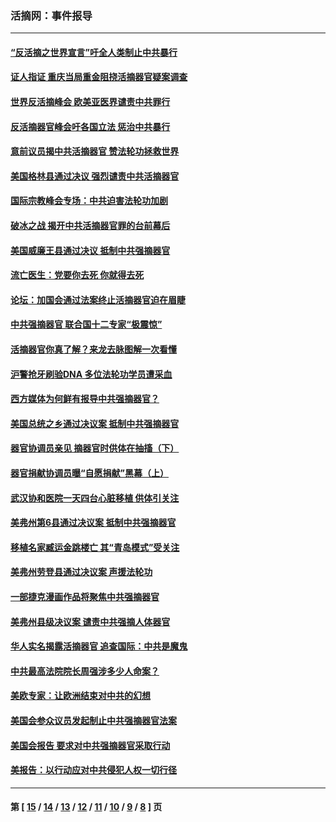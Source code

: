 ### 活摘网：事件报导
---
#### [“反活摘之世界宣言”吁全人类制止中共暴行](../../pages/nf5877/n13259730.md?10260430) 
#### [证人指证 重庆当局重金阻挠活摘器官疑案调查](../../pages/nf5877/n13259127.md?10260430) 
#### [世界反活摘峰会 欧美亚医界谴责中共罪行](../../pages/nf5877/n13253550.md?10260430) 
#### [反活摘器官峰会吁各国立法 惩治中共暴行](../../pages/nf5877/n13245052.md?10260430) 
#### [意前议员揭中共活摘器官 赞法轮功拯救世界](../../pages/nf5877/n13203445.md?10260430) 
#### [美国格林县通过决议 强烈谴责中共活摘器官](../../pages/nf5877/n13119367.md?10260430) 
#### [国际宗教峰会专场：中共迫害法轮功加剧](../../pages/nf5877/n13088279.md?10260430) 
#### [破冰之战 揭开中共活摘器官罪的台前幕后](../../pages/nf5877/n13082457.md?10260430) 
#### [美国威廉王县通过决议 抵制中共强摘器官](../../pages/nf5877/n13056521.md?10260430) 
#### [流亡医生：党要你去死 你就得去死](../../pages/nf5877/n13052835.md?10260430) 
#### [论坛：加国会通过法案终止活摘器官迫在眉睫](../../pages/nf5877/n13029839.md?10260430) 
#### [中共强摘器官 联合国十二专家“极震惊”](../../pages/nf5877/n13024313.md?10260430) 
#### [活摘器官你真了解？来龙去脉图解一次看懂](../../pages/nf5877/n13013820.md?10260430) 
#### [沪警抢牙刷验DNA 多位法轮功学员遭采血](../../pages/nf5877/n12969218.md?10260430) 
#### [西方媒体为何鲜有报导中共强摘器官？](../../pages/nf5877/n12932034.md?10260430) 
#### [美国总统之乡通过决议案 抵制中共强摘器官](../../pages/nf5877/n12908242.md?10260430) 
#### [器官协调员亲见 摘器官时供体在抽搐（下）](../../pages/nf5877/n12898622.md?10260430) 
#### [器官捐献协调员曝“自愿捐献”黑幕（上）](../../pages/nf5877/n12878830.md?10260430) 
#### [武汉协和医院一天四台心脏移植 供体引关注](../../pages/nf5877/n12863175.md?10260430) 
#### [美弗州第6县通过决议案 抵制中共强摘器官](../../pages/nf5877/n12805218.md?10260430) 
#### [移植名家臧运金跳楼亡 其“青岛模式”受关注](../../pages/nf5877/n12803746.md?10260430) 
#### [美弗州劳登县通过决议案 声援法轮功](../../pages/nf5877/n12785715.md?10260430) 
#### [一部捷克漫画作品将聚焦中共强摘器官](../../pages/nf5877/n12785954.md?10260430) 
#### [美弗州县级决议案 谴责中共强摘人体器官](../../pages/nf5877/n12721290.md?10260430) 
#### [华人实名揭露活摘器官 追查国际：中共是魔鬼](../../pages/nf5877/n12691724.md?10260430) 
#### [中共最高法院院长周强涉多少人命案？](../../pages/nf5877/n12678074.md?10260430) 
#### [美欧专家：让欧洲结束对中共的幻想](../../pages/nf5877/n12652921.md?10260430) 
#### [美国会参众议员发起制止中共强摘器官法案](../../pages/nf5877/n12627668.md?10260430) 
#### [美国会报告 要求对中共强摘器官采取行动](../../pages/nf5877/n12448233.md?10260430) 
#### [美报告：以行动应对中共侵犯人权一切行径](../../pages/nf5877/n12443204.md?10260430) 

---
#### 第 [ [15](./15.md?10260430) / [14](./14.md?10260430) / [13](./13.md?10260430) / [12](./12.md?10260430) / [11](./11.md?10260430) / [10](./10.md?10260430) / [9](./9.md?10260430) / [8](./8.md?10260430) ] 页
